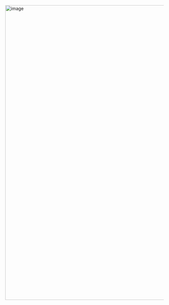 <img width="937" alt="image" src="https://github.com/SujataGahlaut/ToDo/assets/120093947/92d134dd-516e-4223-914a-72bac66b8a3e">
